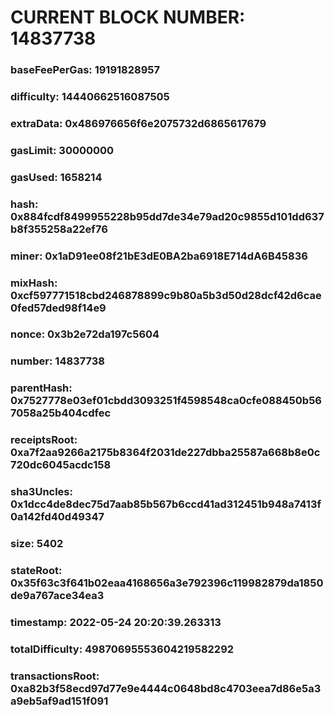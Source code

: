 # CURRENT BLOCK NUMBER: 14837738

### baseFeePerGas: 19191828957
### difficulty: 14440662516087505
### extraData: 0x486976656f6e2075732d6865617679
### gasLimit: 30000000
### gasUsed: 1658214
### hash: 0x884fcdf8499955228b95dd7de34e79ad20c9855d101dd637b8f355258a22ef76
### miner: 0x1aD91ee08f21bE3dE0BA2ba6918E714dA6B45836
### mixHash: 0xcf597771518cbd246878899c9b80a5b3d50d28dcf42d6cae0fed57ded98f14e9
### nonce: 0x3b2e72da197c5604
### number: 14837738
### parentHash: 0x7527778e03ef01cbdd3093251f4598548ca0cfe088450b567058a25b404cdfec
### receiptsRoot: 0xa7f2aa9266a2175b8364f2031de227dbba25587a668b8e0c720dc6045acdc158
### sha3Uncles: 0x1dcc4de8dec75d7aab85b567b6ccd41ad312451b948a7413f0a142fd40d49347
### size: 5402
### stateRoot: 0x35f63c3f641b02eaa4168656a3e792396c119982879da1850de9a767ace34ea3
### timestamp: 2022-05-24 20:20:39.263313
### totalDifficulty: 49870695553604219582292
### transactionsRoot: 0xa82b3f58ecd97d77e9e4444c0648bd8c4703eea7d86e5a3a9eb5af9ad151f091
